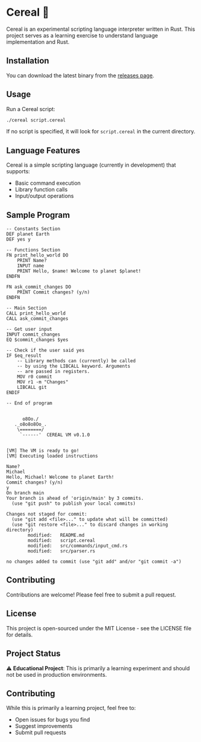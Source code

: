 # Cereal 🥣

Cereal is an experimental scripting language interpreter written in Rust. This project serves as a learning exercise to understand language implementation and Rust.

## Installation

You can download the latest binary from the [releases page](https://github.com/yourusername/cereal/releases).

## Usage

Run a Cereal script:
```bash
./cereal script.cereal
```

If no script is specified, it will look for `script.cereal` in the current directory.

## Language Features

Cereal is a simple scripting language (currently in development) that supports:
- Basic command execution
- Library function calls
- Input/output operations

## Sample Program
```
-- Constants Section
DEF planet Earth
DEF yes y

-- Functions Section    
FN print_hello_world DO
    PRINT Name?
    INPUT name
    PRINT Hello, $name! Welcome to planet $planet!
ENDFN

FN ask_commit_changes DO 
    PRINT Commit changes? (y/n)
ENDFN

-- Main Section
CALL print_hello_world
CALL ask_commit_changes

-- Get user input
INPUT commit_changes
EQ $commit_changes $yes

-- Check if the user said yes
IF $eq_result
    -- Library methods can (currently) be called
    -- by using the LIBCALL keyword. Arguments 
    -- are passed in registers.
    MOV r0 commit
    MOV r1 -m "Changes"
    LIBCALL git
ENDIF

-- End of program

```

```

      o8Oo./
   ._o8o8o8Oo_.
    \========/
     `------'  CEREAL VM v0.1.0


[VM] The VM is ready to go!
[VM] Executing loaded instructions

Name?
Michael
Hello, Michael! Welcome to planet Earth!
Commit changes? (y/n)
y
On branch main
Your branch is ahead of 'origin/main' by 3 commits.
  (use "git push" to publish your local commits)

Changes not staged for commit:
  (use "git add <file>..." to update what will be committed)
  (use "git restore <file>..." to discard changes in working directory)
        modified:   README.md
        modified:   script.cereal
        modified:   src/commands/input_cmd.rs
        modified:   src/parser.rs

no changes added to commit (use "git add" and/or "git commit -a")
```



## Contributing

Contributions are welcome! Please feel free to submit a pull request.

## License

This project is open-sourced under the MIT License - see the LICENSE file for details.

## Project Status

⚠️ **Educational Project**: This is primarily a learning experiment and should not be used in production environments.

## Contributing

While this is primarily a learning project, feel free to:
- Open issues for bugs you find
- Suggest improvements
- Submit pull requests
